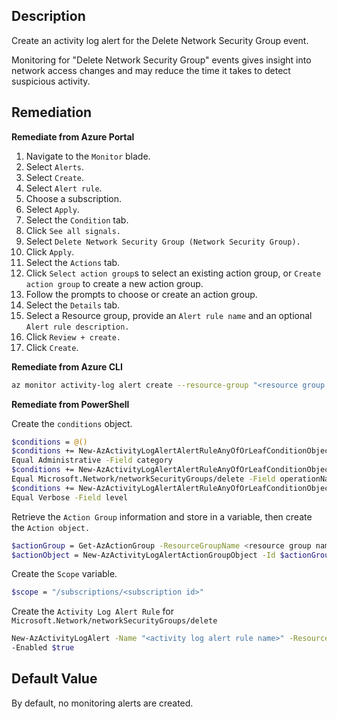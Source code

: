## Description

Create an activity log alert for the Delete Network Security Group event.

Monitoring for "Delete Network Security Group" events gives insight into network access changes and may reduce the time it takes to detect suspicious activity.

## Remediation

**Remediate from Azure Portal**

1. Navigate to the `Monitor` blade.
2. Select `Alerts`.
3. Select `Create`.
4. Select `Alert rule`.
5. Choose a subscription.
6. Select `Apply`.
7. Select the `Condition` tab.
8. Click `See all signals.`
9. Select `Delete Network Security Group (Network Security Group).`
10. Click `Apply`.
11. Select the `Actions` tab.
12. Click `Select action group`s to select an existing action group, or `Create action group` to create a new action group.
13. Follow the prompts to choose or create an action group.
14. Select the `Details` tab.
15. Select a Resource group, provide an `Alert rule name` and an optional `Alert rule description.`
16. Click `Review + create.`
17. Click `Create`.

**Remediate from Azure CLI**

```bash
az monitor activity-log alert create --resource-group "<resource group name>" --condition category=Administrative and operationName=Microsoft.Network/networkSecurityGroups/delete and level=<verbose | information | warning | error | critical> --scope "/subscriptions/<subscription ID>" --name "<activity log rule name>" -- subscription <subscription id> --action-group <action group ID>
```

**Remediate from PowerShell**

Create the `conditions` object.

```bash
$conditions = @()
$conditions += New-AzActivityLogAlertAlertRuleAnyOfOrLeafConditionObject -
Equal Administrative -Field category
$conditions += New-AzActivityLogAlertAlertRuleAnyOfOrLeafConditionObject -
Equal Microsoft.Network/networkSecurityGroups/delete -Field operationName
$conditions += New-AzActivityLogAlertAlertRuleAnyOfOrLeafConditionObject -
Equal Verbose -Field level
```

Retrieve the `Action Group` information and store in a variable, then create the `Action object.`

```bash
$actionGroup = Get-AzActionGroup -ResourceGroupName <resource group name> -Name <action group name>
$actionObject = New-AzActivityLogAlertActionGroupObject -Id $actionGroup.Id
```

Create the `Scope` variable.

```bash
$scope = "/subscriptions/<subscription id>"
```

Create the `Activity Log Alert Rule` for `Microsoft.Network/networkSecurityGroups/delete`

```bash
New-AzActivityLogAlert -Name "<activity log alert rule name>" -ResourceGroupName "<resource group name>" -Condition $conditions -Scope $scope -Location global -Action $actionObject -Subscription <subscription ID>
-Enabled $true
```

## Default Value

By default, no monitoring alerts are created.